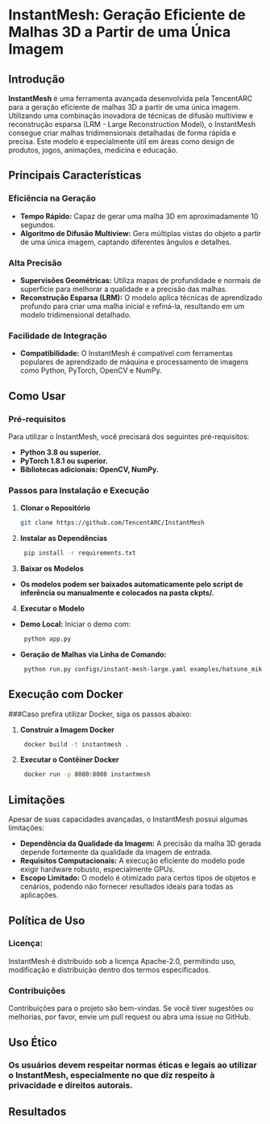 # InstantMesh: Geração Eficiente de Malhas 3D a Partir de uma Única Imagem

## Introdução

**InstantMesh** é uma ferramenta avançada desenvolvida pela TencentARC para a geração eficiente de malhas 3D a partir de uma única imagem. Utilizando uma combinação inovadora de técnicas de difusão multiview e reconstrução esparsa (LRM - Large Reconstruction Model), o InstantMesh consegue criar malhas tridimensionais detalhadas de forma rápida e precisa. Este modelo é especialmente útil em áreas como design de produtos, jogos, animações, medicina e educação.

## Principais Características

### Eficiência na Geração
- **Tempo Rápido:** Capaz de gerar uma malha 3D em aproximadamente 10 segundos.
- **Algoritmo de Difusão Multiview:** Gera múltiplas vistas do objeto a partir de uma única imagem, captando diferentes ângulos e detalhes.

### Alta Precisão

- **Supervisões Geométricas:** Utiliza mapas de profundidade e normais de superfície para melhorar a qualidade e a precisão das malhas.
- **Reconstrução Esparsa (LRM):** O modelo aplica técnicas de aprendizado profundo para criar uma malha inicial e refiná-la, resultando em um modelo tridimensional detalhado.

### Facilidade de Integração

- **Compatibilidade:** O InstantMesh é compatível com ferramentas populares de aprendizado de máquina e processamento de imagens como Python, PyTorch, OpenCV e NumPy.

## Como Usar

### Pré-requisitos

Para utilizar o InstantMesh, você precisará dos seguintes pré-requisitos:
- **Python 3.8 ou superior.**
- **PyTorch 1.8.1 ou superior.**
- **Bibliotecas adicionais: OpenCV, NumPy.**

### Passos para Instalação e Execução

1. **Clonar o Repositório**
   
   ```bash
   git clone https://github.com/TencentARC/InstantMesh
   
2. **Instalar as Dependências**
   
   ```bash
    pip install -r requirements.txt
   
3. **Baixar os Modelos**

- **Os modelos podem ser baixados automaticamente pelo script de inferência ou manualmente e colocados na pasta ckpts/.**

4. **Executar o Modelo**

- **Demo Local:** Iniciar o demo com:
  
   ```bash
    python app.py
   
- **Geração de Malhas via Linha de Comando:**
  
   ```bash
    python run.py configs/instant-mesh-large.yaml examples/hatsune_miku.png --save_video

   
## Execução com Docker

###Caso prefira utilizar Docker, siga os passos abaixo:

1. **Construir a Imagem Docker**
   
   ```bash
    docker build -t instantmesh .

2. **Executar o Contêiner Docker**
   
   ```bash
    docker run -p 8080:8080 instantmesh
   
## Limitações

Apesar de suas capacidades avançadas, o InstantMesh possui algumas limitações:

- **Dependência da Qualidade da Imagem:** A precisão da malha 3D gerada depende fortemente da qualidade da imagem de entrada.
- **Requisitos Computacionais:** A execução eficiente do modelo pode exigir hardware robusto, especialmente GPUs.
- **Escopo Limitado:** O modelo é otimizado para certos tipos de objetos e cenários, podendo não fornecer resultados ideais para todas as aplicações.

## Política de Uso

### Licença:
InstantMesh é distribuído sob a licença Apache-2.0, permitindo uso, modificação e distribuição dentro dos termos especificados.

### Contribuições
Contribuições para o projeto são bem-vindas. Se você tiver sugestões ou melhorias, por favor, envie um pull request ou abra uma issue no GitHub.

## Uso Ético

### Os usuários devem respeitar normas éticas e legais ao utilizar o InstantMesh, especialmente no que diz respeito à privacidade e direitos autorais.

## Resultados

